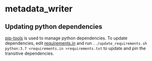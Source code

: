 # metadata\_writer

## Updating python dependencies

[pip-tools](https://github.com/jazzband/pip-tools) is used to manage python
dependencies. To update dependencies, edit [requirements.in](requirements.in)
and run `../update_requirements.sh python:3.7 <requirements.in >requirements.txt` to update and pin the transitive
dependencies.

